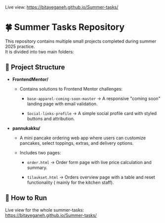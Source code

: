 Live view:
https://bitayeganeh.github.io/Summer-tasks/
# 🍀 Summer Tasks Repository

This repository contains multiple small projects completed during summer 2025 practice.  
It is divided into two main folders:

## 📂 Project Structure

- **FrontendMentor/**
  - Contains solutions to Frontend Mentor challenges:
    
    - `base-apparel-coming-soon-master` 
    → A responsive "coming soon" landing page with email validation.

    - `Social-links-profile` → A simple social profile card with styled buttons and attribution.

- **pannukakku/**
  - A mini pancake ordering web app where users can customize pancakes, select toppings, extras, and delivery options. 

  - Includes two pages:
    - `order.html` → Order form page with live price calculation and summary.

    - `tilaukset.html` → Orders overview page with a table and reset functionality ( mainly for the kitchen staff).

## 🚀 How to Run

Live view for the whole summer-tasks:
https://bitayeganeh.github.io/Summer-tasks/
